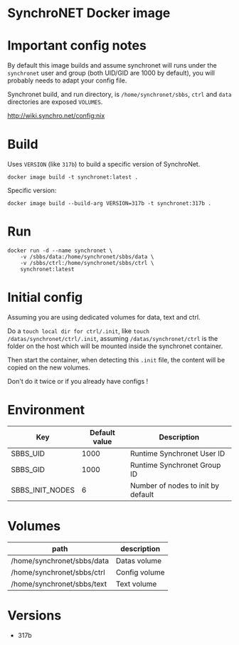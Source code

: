 SynchroNET Docker image
=======================

# Important config notes
By default this image builds and assume synchronet will runs under the `synchronet` user and group (both UID/GID are 1000 by default), you will probably needs to adapt your config file.

Synchronet build, and run directory, is `/home/synchronet/sbbs`, `ctrl` and `data` directories are exposed `VOLUMES`.

http://wiki.synchro.net/config:nix

# Build
Uses `VERSION` (like `317b`) to build a specific version of SynchroNet.

```
docker image build -t synchronet:latest .
```

Specific version:
```
docker image build --build-arg VERSION=317b -t synchronet:317b .
```

# Run

```
docker run -d --name synchronet \
	-v /sbbs/data:/home/synchronet/sbbs/data \
	-v /sbbs/ctrl:/home/synchronet/sbbs/ctrl \
	synchronet:latest
```

# Initial config
Assuming you are using dedicated volumes for data, text and ctrl.

Do a `touch local dir for ctrl/.init`, like `touch /datas/synchronet/ctrl/.init`, assuming `/datas/synchronet/ctrl` is the folder on the host which will be mounted inside the synchronet container.

Then start the container, when detecting this `.init` file, the content will be copied on the new volumes.

Don't do it twice or if you already have configs !

# Environment

|Key|Default value|Description|
|---|-------------|-----------|
|SBBS_UID|1000|Runtime Synchronet User ID|
|SBBS_GID|1000|Runtime Synchronet Group ID|
|SBBS_INIT_NODES|6|Number of nodes to init by default|

# Volumes

|path|description|
|----|-----------|
|/home/synchronet/sbbs/data|Datas volume|
|/home/synchronet/sbbs/ctrl|Config volume|
|/home/synchronet/sbbs/text|Text volume|

# Versions

- 317b
